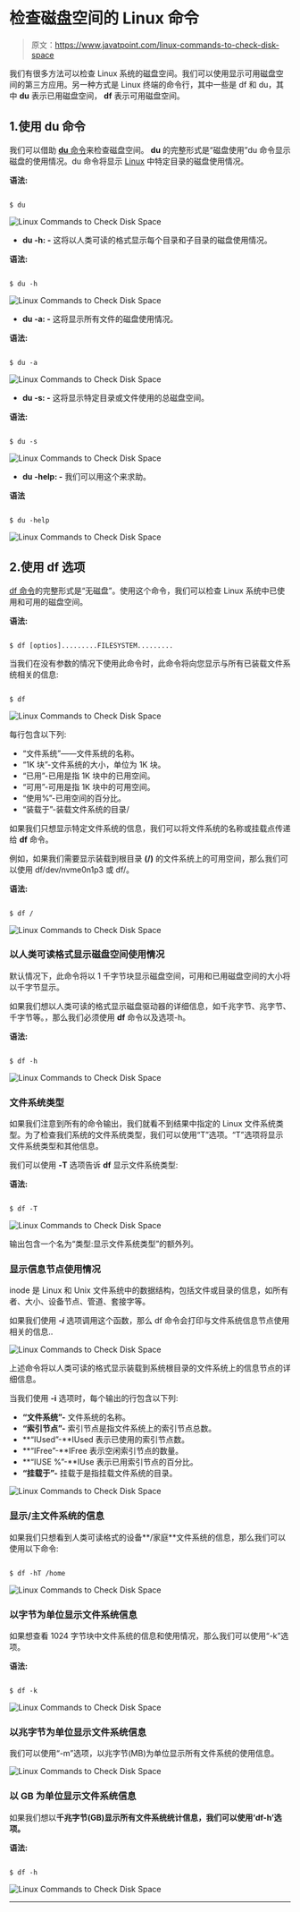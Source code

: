 # 检查磁盘空间的 Linux 命令

> 原文：<https://www.javatpoint.com/linux-commands-to-check-disk-space>

我们有很多方法可以检查 Linux 系统的磁盘空间。我们可以使用显示可用磁盘空间的第三方应用。另一种方式是 Linux 终端的命令行，其中一些是 df 和 du，其中 **du** 表示已用磁盘空间， **df** 表示可用磁盘空间。

## 1.使用 du 命令

我们可以借助 [**du** 命令](https://www.javatpoint.com/linux-du)来检查磁盘空间。 **du** 的完整形式是“磁盘使用”du 命令显示磁盘的使用情况。du 命令将显示 [Linux](https://www.javatpoint.com/linux-tutorial) 中特定目录的磁盘使用情况。

**语法:**

```

$ du

```

![Linux Commands to Check Disk Space](img/4c8020138b2e7c82b04407e3f798a8b9.png)

*   **du -h: -** 这将以人类可读的格式显示每个目录和子目录的磁盘使用情况。

**语法:**

```

$ du -h

```

![Linux Commands to Check Disk Space](img/ed301be5904b0891a287052291c364b2.png)

*   **du -a: -** 这将显示所有文件的磁盘使用情况。

**语法:**

```

$ du -a 

```

![Linux Commands to Check Disk Space](img/89eac97eb0de0ad35dbc5a875669cab4.png)

*   **du -s: -** 这将显示特定目录或文件使用的总磁盘空间。

**语法:**

```

$ du -s

```

![Linux Commands to Check Disk Space](img/6034bcb5bda0bb9979399867d26bad96.png)

*   **du -help: -** 我们可以用这个来求助。

**语法**

```

$ du -help

```

![Linux Commands to Check Disk Space](img/97abc57910c4e7a62ca53bc21c7be0dd.png)

## 2.使用 df 选项

[df 命令](https://www.javatpoint.com/linux-df)的完整形式是“无磁盘”。使用这个命令，我们可以检查 Linux 系统中已使用和可用的磁盘空间。

**语法:**

```

$ df [optios].........FILESYSTEM.........

```

当我们在没有参数的情况下使用此命令时，此命令将向您显示与所有已装载文件系统相关的信息:

```

$ df

```

![Linux Commands to Check Disk Space](img/773796cc9dfbc77ec7e6aff2aa9aec5f.png)

每行包含以下列:

*   “文件系统”——文件系统的名称。
*   “1K 块”-文件系统的大小，单位为 1K 块。
*   “已用”-已用是指 1K 块中的已用空间。
*   “可用”-可用是指 1K 块中的可用空间。
*   “使用%”-已用空间的百分比。
*   “装载于”-装载文件系统的目录/

如果我们只想显示特定文件系统的信息，我们可以将文件系统的名称或挂载点传递给 **df** 命令。

例如，如果我们需要显示装载到根目录 **(/)** 的文件系统上的可用空间，那么我们可以使用 df/dev/nvme0n1p3 或 df/。

**语法:**

```

$ df /

```

![Linux Commands to Check Disk Space](img/4258ed4cfc9a6524d24f071803ab9517.png)

### 以人类可读格式显示磁盘空间使用情况

默认情况下，此命令将以 1 千字节块显示磁盘空间，可用和已用磁盘空间的大小将以千字节显示。

如果我们想以人类可读的格式显示磁盘驱动器的详细信息，如千兆字节、兆字节、千字节等。，那么我们必须使用 **df** 命令以及选项-h。

**语法:**

```

$ df -h

```

![Linux Commands to Check Disk Space](img/90b1a59b4960776fed04780b590f8f1e.png)

### 文件系统类型

如果我们注意到所有的命令输出，我们就看不到结果中指定的 Linux 文件系统类型。为了检查我们系统的文件系统类型，我们可以使用“T”选项。“T”选项将显示文件系统类型和其他信息。

我们可以使用 **-T** 选项告诉 **df** 显示文件系统类型:

**语法:**

```

$ df -T

```

![Linux Commands to Check Disk Space](img/db5b1b50b2dd16c7a0e4af57c18b76b1.png)

输出包含一个名为“类型:显示文件系统类型”的额外列。

### 显示信息节点使用情况

inode 是 Linux 和 Unix 文件系统中的数据结构，包括文件或目录的信息，如所有者、大小、设备节点、管道、套接字等。

如果我们使用 ***-i*** 选项调用这个函数，那么 df 命令会打印与文件系统信息节点使用相关的信息..

![Linux Commands to Check Disk Space](img/87eda1058958253c08ebda68d5e0c07c.png)

上述命令将以人类可读的格式显示装载到系统根目录的文件系统上的信息节点的详细信息。

当我们使用 **-i** 选项时，每个输出的行包含以下列:

*   **“文件系统”-** 文件系统的名称。
*   **“索引节点”-** 索引节点是指文件系统上的索引节点总数。
*   **“IUsed”-**IUsed 表示已使用的索引节点数。
*   **“IFree”-**IFree 表示空闲索引节点的数量。
*   **“IUSE %”-**IUse 表示已用索引节点的百分比。
*   **“挂载于”-** 挂载于是指挂载文件系统的目录。

![Linux Commands to Check Disk Space](img/dfad3f2914f26e3f1a67671672cff941.png)

### 显示/主文件系统的信息

如果我们只想看到人类可读格式的设备**/家庭**文件系统的信息，那么我们可以使用以下命令:

```

$ df -hT /home

```

![Linux Commands to Check Disk Space](img/9f55606d30c0cff5259ba02c87446b56.png)

### 以字节为单位显示文件系统信息

如果想查看 1024 字节块中文件系统的信息和使用情况，那么我们可以使用“-k”选项。

**语法:**

```

$ df -k

```

![Linux Commands to Check Disk Space](img/473f6480ec81160ef26abba72df4f8c9.png)

### 以兆字节为单位显示文件系统信息

我们可以使用“-m”选项，以兆字节(MB)为单位显示所有文件系统的使用信息。

![Linux Commands to Check Disk Space](img/53de64f61b0a0c1b436f178e623b3dd4.png)

### 以 GB 为单位显示文件系统信息

如果我们想以**千兆字节(GB)显示所有文件系统统计信息，我们可以使用‘df-h’选项。**

**语法:**

```

$ df -h

```

![Linux Commands to Check Disk Space](img/10aef9cbcf4198bd0184600d5271e905.png)

* * *